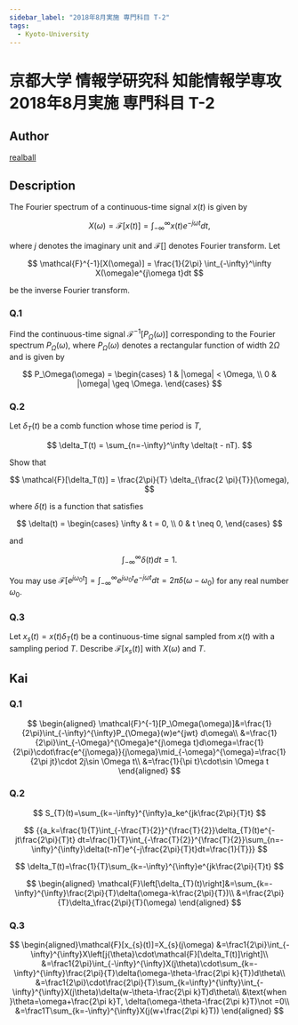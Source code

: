 ```yaml
---
sidebar_label: "2018年8月実施 専門科目 T-2"
tags:
  - Kyoto-University
---
```


# 京都大学 情報学研究科 知能情報学専攻 2018年8月実施 専門科目 T-2

## **Author**
[realball](https://github.com/realballu3u)

## **Description**
The Fourier spectrum of a continuous-time signal $x(t)$ is given by

$$
X(\omega) = \mathcal{F}[x(t)] = \int_{-\infty}^\infty x(t)e^{-j\omega t}dt,
$$

where $j$ denotes the imaginary unit and $\mathcal{F}[]$ denotes Fourier transform. Let

$$
\mathcal{F}^{-1}[X(\omega)] = \frac{1}{2\pi} \int_{-\infty}^\infty X(\omega)e^{j\omega t}dt
$$

be the inverse Fourier transform.

### Q.1
Find the continuous-time signal $\mathcal{F}^{-1}[P_\Omega(\omega)]$ corresponding to the Fourier spectrum $P_\Omega(\omega)$, where $P_\Omega(\omega)$ denotes a rectangular function of width $2\Omega$ and is given by

$$
P_\Omega(\omega) =
\begin{cases} 
1 & |\omega| < \Omega, \\
0 & |\omega| \geq \Omega.
\end{cases}
$$

### Q.2
Let $\delta_T(t)$ be a comb function whose time period is $T$,

$$
\delta_T(t) = \sum_{n=-\infty}^\infty \delta(t - nT).
$$

Show that

$$
\mathcal{F}[\delta_T(t)] = \frac{2\pi}{T} \delta_{\frac{2 \pi}{T}}(\omega),
$$

where $\delta(t)$ is a function that satisfies

$$
\delta(t) =
\begin{cases} 
\infty & t = 0, \\
0 & t \neq 0,
\end{cases}
$$

and

$$
\int_{-\infty}^\infty \delta(t)dt = 1.
$$

You may use $\mathcal{F}[e^{j\omega_0t}] = \int_{-\infty}^\infty e^{j\omega_0t}e^{-j\omega t}dt = 2\pi \delta(\omega - \omega_0)$ for any real number $\omega_0$.

### Q.3
Let $x_s(t) = x(t)\delta_T(t)$ be a continuous-time signal sampled from $x(t)$ with a sampling period $T$. Describe $\mathcal{F}[x_s(t)]$ with $X(\omega)$ and $T$.

## **Kai**
### Q.1

$$
\begin{aligned}
\mathcal{F}^{-1}[P_\Omega(\omega)]&=\frac{1}{2\pi}\int_{-\infty}^{\infty}P_{\Omega}(w)e^{jwt} d\omega\\
&=\frac{1}{2\pi}\int_{-\Omega}^{\Omega}e^{j\omega t}d\omega=\frac{1}{2\pi}\cdot\frac{e^{j\omega}}{j\omega}\mid_{-\omega}^{\omega}=\frac{1}{2\pi jt}\cdot 2j\sin \Omega t\\
&=\frac{1}{\pi t}\cdot\sin \Omega t
\end{aligned}
$$

### Q.2

$$
S_{T}(t)=\sum_{k=-\infty}^{\infty}a_ke^{jk\frac{2\pi}{T}t}
$$

$$
{{a_k=\frac{1}{T}\int_{-\frac{T}{2}}^{\frac{T}{2}}\delta_{T}(t)e^{-jt\frac{2\pi}{T}t} dt=\frac{1}{T}\int_{-\frac{T}{2}}^{\frac{T}{2}}\sum_{n=-\infty}^{\infty}\delta(t-nT)e^{-j\frac{2\pi}{T}t}dt=\frac{1}{T}}}
$$

$$
\delta_T(t)=\frac{1}{T}\sum_{k=-\infty}^{\infty}e^{jk\frac{2\pi}{T}t}
$$

$$
\begin{aligned}
\mathcal{F}\left[\delta_{T}(t)\right]&=\sum_{k=-\infty}^{\infty}\frac{2\pi}{T}\delta(\omega-k\frac{2\pi}{T})\\
&=\frac{2\pi}{T}\delta_\frac{2\pi}{T}(\omega)
\end{aligned}
$$

### Q.3 

$$
\begin{aligned}\mathcal{F}[x_{s}(t)]=X_{s}(j\omega)
&=\frac1{2\pi}\int_{-\infty}^{\infty}X\left[j{\theta}\cdot\mathcal{F}[\delta_T(t)]\right]\\
&=\frac1{2\pi}\int_{-\infty}^{\infty}X(j\theta)\cdot\sum_{k=-\infty}^{\infty}\frac{2\pi}{T}\delta(\omega-\theta-\frac{2\pi k}{T})d\theta\\
&=\frac1{2\pi}\cdot\frac{2\pi}{T}\sum_{k=\infty}^{\infty}\int_{-\infty}^{\infty}X(j\theta)\delta(w-\theta-\frac{2\pi k}T)d\theta\\
&\text{when }\theta=\omega+\frac{2\pi k}T, \delta(\omega-\theta-\frac{2\pi k}T)\not =0\\
&=\frac1T\sum_{k=-\infty}^{\infty}X(j(w+\frac{2\pi k}T))
\end{aligned}
$$




